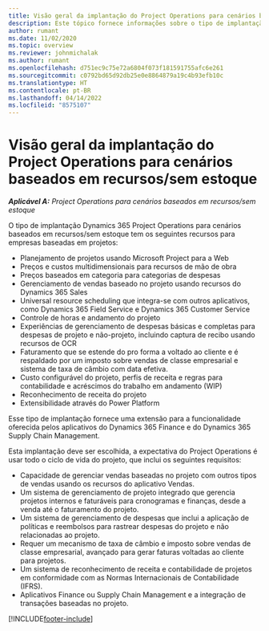 ```yaml
---
title: Visão geral da implantação do Project Operations para cenários baseados em recursos/sem estoque
description: Este tópico fornece informações sobre o tipo de implantação do Project Operations para cenários baseados em recursos/sem estoque.
author: rumant
ms.date: 11/02/2020
ms.topic: overview
ms.reviewer: johnmichalak
ms.author: rumant
ms.openlocfilehash: d751ec9c75e72a6804f073f181591755afc6e261
ms.sourcegitcommit: c0792bd65d92db25e0e8864879a19c4b93efb10c
ms.translationtype: HT
ms.contentlocale: pt-BR
ms.lasthandoff: 04/14/2022
ms.locfileid: "8575107"
---
```

# <a name="project-operations-for-resourcenon-stocked-based-scenarios-deployment-overview"></a>Visão geral da implantação do Project Operations para cenários baseados em recursos/sem estoque

_**Aplicável A:** Project Operations para cenários baseados em recursos/sem estoque_

O tipo de implantação Dynamics 365 Project Operations para cenários baseados em recursos/sem estoque tem os seguintes recursos para empresas baseadas em projetos:

- Planejamento de projetos usando Microsoft Project para a Web
- Preços e custos multidimensionais para recursos de mão de obra
- Preços baseados em categoria para categorias de despesas
- Gerenciamento de vendas baseado no projeto usando recursos do Dynamics 365 Sales
- Universal resource scheduling que integra-se com outros aplicativos, como Dynamics 365 Field Service e Dynamics 365 Customer Service
- Controle de horas e andamento do projeto
- Experiências de gerenciamento de despesas básicas e completas para despesas de projeto e não-projeto, incluindo captura de recibo usando recursos de OCR
- Faturamento que se estende do pro forma a voltado ao cliente e é respaldado por um imposto sobre vendas de classe empresarial e sistema de taxa de câmbio com data efetiva.
- Custo configurável do projeto, perfis de receita e regras para contabilidade e acréscimos do trabalho em andamento (WIP)
- Reconhecimento de receita do projeto
- Extensibilidade através do Power Platform

Esse tipo de implantação fornece uma extensão para a funcionalidade oferecida pelos aplicativos do Dynamics 365 Finance e do Dynamics 365 Supply Chain Management.

Esta implantação deve ser escolhida, a expectativa do Project Operations é usar todo o ciclo de vida do projeto, que inclui os seguintes requisitos:

- Capacidade de gerenciar vendas baseadas no projeto com outros tipos de vendas usando os recursos do aplicativo Vendas.
- Um sistema de gerenciamento de projeto integrado que gerencia projetos internos e faturáveis para cronogramas e finanças, desde a venda até o faturamento do projeto.
- Um sistema de gerenciamento de despesas que inclui a aplicação de políticas e reembolsos para rastrear despesas do projeto e não relacionadas ao projeto.
- Requer um mecanismo de taxa de câmbio e imposto sobre vendas de classe empresarial, avançado para gerar faturas voltadas ao cliente para projetos.
- Um sistema de reconhecimento de receita e contabilidade de projetos em conformidade com as Normas Internacionais de Contabilidade (IFRS).
- Aplicativos Finance ou Supply Chain Management e a integração de transações baseadas no projeto.


[!INCLUDE[footer-include](../includes/footer-banner.md)]
